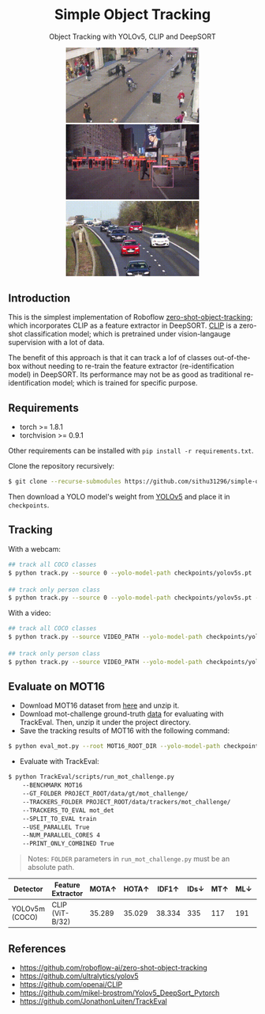 # <div align="center">Simple Object Tracking</div>

<div align="center">
<p>Object Tracking with YOLOv5, CLIP and DeepSORT</p>
<p>
<img src="gifs/test_out.gif" width="270"/> <img src="gifs/newyork_out.gif" width="270"/> <img src="gifs/cars_out.gif" width="270"/> 
</p>
</div>

## Introduction

This is the simplest implementation of Roboflow [zero-shot-object-tracking](https://github.com/roboflow-ai/zero-shot-object-tracking); which incorporates CLIP as a feature extractor in DeepSORT. [CLIP](https://openai.com/blog/clip/) is a zero-shot classification model; which is pretrained under vision-langauge supervision with a lot of data.

The benefit of this approach is that it can track a lof of classes out-of-the-box without needing to re-train the feature extractor (re-identification model) in DeepSORT. Its performance may not be as good as traditional re-identification model; which is trained for specific purpose.


## Requirements

* torch >= 1.8.1
* torchvision >= 0.9.1

Other requirements can be installed with `pip install -r requirements.txt`.

Clone the repository recursively:

```bash
$ git clone --recurse-submodules https://github.com/sithu31296/simple-object-tracking.git
```

Then download a YOLO model's weight from [YOLOv5](https://github.com/ultralytics/yolov5) and place it in `checkpoints`.

## Tracking

With a webcam:

```bash
## track all COCO classes
$ python track.py --source 0 --yolo-model-path checkpoints/yolov5s.pt

## track only person class
$ python track.py --source 0 --yolo-model-path checkpoints/yolov5s.pt --filter-class 0
```

With a video:

```bash
## track all COCO classes
$ python track.py --source VIDEO_PATH --yolo-model-path checkpoints/yolov5s.pt

## track only person class
$ python track.py --source VIDEO_PATH --yolo-model-path checkpoints/yolov5s.pt --filter-class 0
```

## Evaluate on MOT16

* Download MOT16 dataset from [here](https://motchallenge.net/data/MOT16.zip) and unzip it.
* Download mot-challenge ground-truth [data](https://omnomnom.vision.rwth-aachen.de/data/TrackEval/data.zip) for evaluating with TrackEval. Then, unzip it under the project directory.
* Save the tracking results of MOT16 with the following command:

```bash
$ python eval_mot.py --root MOT16_ROOT_DIR --yolo-model-path checkpoints/yolov5m.pt
```

* Evaluate with TrackEval:

```bash
$ python TrackEval/scripts/run_mot_challenge.py
    --BENCHMARK MOT16
    --GT_FOLDER PROJECT_ROOT/data/gt/mot_challenge/
    --TRACKERS_FOLDER PROJECT_ROOT/data/trackers/mot_challenge/
    --TRACKERS_TO_EVAL mot_det
    --SPLIT_TO_EVAL train
    --USE_PARALLEL True
    --NUM_PARALLEL_CORES 4
    --PRINT_ONLY_COMBINED True
```

> Notes: `FOLDER` parameters in `run_mot_challenge.py` must be an absolute path.

Detector | Feature Extractor | MOTA↑ | HOTA↑ | IDF1↑ | IDs↓ | MT↑ | ML↓ | FP↓ | FN↓
--- | --- | --- | --- | --- | --- | --- | --- | --- | ---
YOLOv5m<br>(COCO) | CLIP<br>(ViT-B/32) | 35.289 | 35.029 | 38.334 | 335 | 117 | 191 | 7061 | 63865


## References

* https://github.com/roboflow-ai/zero-shot-object-tracking
* https://github.com/ultralytics/yolov5
* https://github.com/openai/CLIP
* https://github.com/mikel-brostrom/Yolov5_DeepSort_Pytorch
* https://github.com/JonathonLuiten/TrackEval